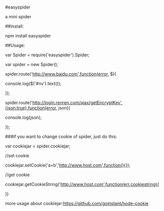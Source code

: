 #easyspider

a mini spider

##install:

npm install easyspider

##Usage:

var Spider = require('easyspider').Spider;

var spider = new Spider();

spider.route('http://www.baidu.com',function(error, $){

  console.log($('#nv').text());

});

spider.route('http://login.renren.com/ajax/getEncryptKey',{json:true},function(error, json){

  console.log(json);

});

###if you want to change cookie of spider, just do this:

var cookiejar = spider.cookiejar;

//set cookie

cookiejar.setCookie('a=b','http://www.host.com',function(){});

//get cookie

cookiejar.getCookieString('http://www.host.com',function(err,cookiestring){

})

more usage about cookiejar:https://github.com/goinstant/node-cookie